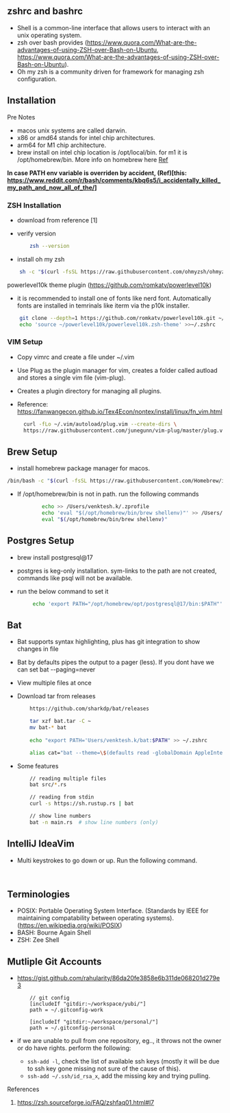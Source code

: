 ## zshrc and bashrc

- Shell is a common-line interface that allows users to interact with an unix operating system.
- zsh over bash provides (https://www.quora.com/What-are-the-advantages-of-using-ZSH-over-Bash-on-Ubuntu, https://www.quora.com/What-are-the-advantages-of-using-ZSH-over-Bash-on-Ubuntu).
- Oh my zsh is a community driven for framework for managing zsh configuration.

## Installation

Pre Notes
- macos unix systems are called darwin.
- x86 or amd64 stands for intel chip architectures.
- arm64 for M1 chip architecture.
- brew install on intel chip location is /opt/local/bin. for m1 it is /opt/homebrew/bin. More info on homebrew here [Ref](https://docs.google.com/document/d/1gMaNuCTINo916We7O-J58-BzPPv02izR8Gs2qvhBEi8/edit?tab=t.0#heading=h.5wtmvwtde1vx)

**In case PATH env variable is overriden by accident, (Ref)[this: https://www.reddit.com/r/bash/comments/kbq6s5/i_accidentally_killed_my_path_and_now_all_of_the/]**

### ZSH Installation
- download from reference [1]
- verify version
	``` bash
		zsh --version
	```

- install oh my zsh

``` bash
	sh -c "$(curl -fsSL https://raw.githubusercontent.com/ohmyzsh/ohmyzsh/master/tools/install.sh)"
```

powerlevel10k theme plugin (https://github.com/romkatv/powerlevel10k)

- it is recommended to install one of fonts like nerd font. Automatically fonts are installed in temrinals like iterm via the p10k installer. 

``` bash
	git clone --depth=1 https://github.com/romkatv/powerlevel10k.git ~/powerlevel10k
	echo 'source ~/powerlevel10k/powerlevel10k.zsh-theme' >>~/.zshrc
```

### VIM Setup

- Copy vimrc and create a file under ~/.vim
- Use Plug as the plugin manager for vim, creates a folder called autload and stores a single vim file (vim-plug).
- Creates a plugin directory for managing all plugins.
- Reference: https://fanwangecon.github.io/Tex4Econ/nontex/install/linux/fn_vim.html

  ``` bash
    curl -fLo ~/.vim/autoload/plug.vim --create-dirs \
    https://raw.githubusercontent.com/junegunn/vim-plug/master/plug.vim
  ```

## Brew Setup

- install homebrew package manager for macos.
``` bash
/bin/bash -c "$(curl -fsSL https://raw.githubusercontent.com/Homebrew/install/HEAD/install.sh)"
```
- If /opt/homebrew/bin is not in path. run the following commands
    ```bash
            echo >> /Users/venktesh.k/.zprofile
            echo 'eval "$(/opt/homebrew/bin/brew shellenv)"' >> /Users/venktesh.k/.zprofile
            eval "$(/opt/homebrew/bin/brew shellenv)"
    ```

## Postgres Setup

- brew install postgresql@17
- postgres is keg-only installation. sym-links to the path are not created, commands like psql will not be available.
- run the below command to set it

    ``` bash
         echo 'export PATH="/opt/homebrew/opt/postgresql@17/bin:$PATH"' >> ~/.zshrc
    ```
## Bat

- Bat supports syntax highlighting, plus has git integration to show changes in file
- Bat by defaults pipes the output to a pager (less). If you dont have we can set bat --paging=never
- View multiple files at once

- Download tar from releases

    ``` bash
        https://github.com/sharkdp/bat/releases

        tar xzf bat.tar -C ~
        mv bat-* bat
        
        echo "export PATH='Users/venktesh.k/bat:$PATH" >> ~/.zshrc

        alias cat="bat --theme=\$(defaults read -globalDomain AppleInterfaceStyle &> /dev/null && echo default || echo GitHub)"
    ```

- Some features

    ``` bash
        // reading multiple files
        bat src/*.rs
    ```
    
    ``` bash
        // reading from stdin
        curl -s https://sh.rustup.rs | bat
    ```

    ``` bash
        // show line numbers
        bat -n main.rs  # show line numbers (only)
    ```

## IntelliJ IdeaVim

- Multi keystrokes to go down or up. Run the following command.

    ``` bash
        
    ``` 
## Terminologies

- POSIX: Portable Operating System Interface. (Standards by IEEE for maintaining compatability between operating systems). (https://en.wikipedia.org/wiki/POSIX)
- BASH: Bourne Again Shell
- ZSH: Zee Shell

## Mutliple Git Accounts

- https://gist.github.com/rahularity/86da20fe3858e6b311de068201d279e3

    ```
        // git config
        [includeIf "gitdir:~/workspace/yubi/"]
        path = ~/.gitconfig-work

        [includeIf "gitdir:~/workspace/personal/"]
        path = ~/.gitconfig-personal
    ```

- if we are unable to pull from one repository, eg.., it throws not the owner or do have rights. perform the following:
    - `ssh-add -l`, check the list of available ssh keys (mostly it will be due to ssh key gone missing not sure of the cause of this).
    - `ssh-add ~/.ssh/id_rsa_x`, add the missing key and trying pulling.

References

1. https://zsh.sourceforge.io/FAQ/zshfaq01.html#l7
